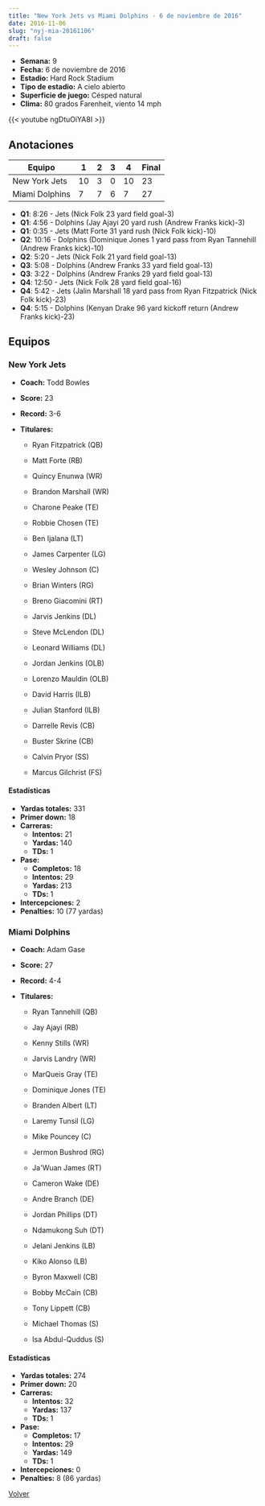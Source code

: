 ```yaml
---
title: "New York Jets vs Miami Dolphins - 6 de noviembre de 2016"
date: 2016-11-06
slug: "nyj-mia-20161106"
draft: false
---
```


- **Semana:** 9
- **Fecha:** 6 de noviembre de 2016
- **Estadio:** Hard Rock Stadium
- **Tipo de estadio:** A cielo abierto
- **Superficie de juego:** Césped natural
- **Clima:** 80 grados Farenheit, viento 14 mph


{{< youtube ngDtuOiYA8I >}}


## Anotaciones
| Equipo | 1 | 2 | 3 | 4 | Final |
|--------|---|---|---|---|-------|
| New York Jets  | 10 | 3 | 0 | 10  | 23 |
| Miami Dolphins  | 7 | 7 | 6 | 7  | 27 |
- **Q1**: 8:26 - Jets (Nick Folk 23 yard field goal-3)
- **Q1**: 4:56 - Dolphins (Jay Ajayi 20 yard rush (Andrew Franks kick)-3)
- **Q1**: 0:35 - Jets (Matt Forte 31 yard rush (Nick Folk kick)-10)
- **Q2**: 10:16 - Dolphins (Dominique Jones 1 yard pass from Ryan Tannehill (Andrew Franks kick)-10)
- **Q2**: 5:20 - Jets (Nick Folk 21 yard field goal-13)
- **Q3**: 5:08 - Dolphins (Andrew Franks 33 yard field goal-13)
- **Q3**: 3:22 - Dolphins (Andrew Franks 29 yard field goal-13)
- **Q4**: 12:50 - Jets (Nick Folk 28 yard field goal-16)
- **Q4**: 5:42 - Jets (Jalin Marshall 18 yard pass from Ryan Fitzpatrick (Nick Folk kick)-23)
- **Q4**: 5:15 - Dolphins (Kenyan Drake 96 yard kickoff return (Andrew Franks kick)-23)


## Equipos


### New York Jets
* **Coach:** Todd Bowles
* **Score:** 23
* **Record:** 3-6
* **Titulares:** 

  * Ryan Fitzpatrick (QB) 

  * Matt Forte (RB) 

  * Quincy Enunwa (WR) 

  * Brandon Marshall (WR) 

  * Charone Peake (TE) 

  * Robbie Chosen (TE) 

  * Ben Ijalana (LT) 

  * James Carpenter (LG) 

  * Wesley Johnson (C) 

  * Brian Winters (RG) 

  * Breno Giacomini (RT) 

  * Jarvis Jenkins (DL) 

  * Steve McLendon (DL) 

  * Leonard Williams (DL) 

  * Jordan Jenkins (OLB) 

  * Lorenzo Mauldin (OLB) 

  * David Harris (ILB) 

  * Julian Stanford (ILB) 

  * Darrelle Revis (CB) 

  * Buster Skrine (CB) 

  * Calvin Pryor (SS) 

  * Marcus Gilchrist (FS) 

#### Estadísticas
* **Yardas totales:** 331
* **Primer down:** 18
* **Carreras:**
  * **Intentos:** 21
  * **Yardas:** 140
  * **TDs:** 1
* **Pase:**
  * **Completos:** 18
  * **Intentos:** 29
  * **Yardas:** 213
  * **TDs:** 1
* **Intercepciones:** 2
* **Penalties:** 10 (77 yardas)

### Miami Dolphins
* **Coach:** Adam Gase
* **Score:** 27
* **Record:** 4-4
* **Titulares:** 

  * Ryan Tannehill (QB) 

  * Jay Ajayi (RB) 

  * Kenny Stills (WR) 

  * Jarvis Landry (WR) 

  * MarQueis Gray (TE) 

  * Dominique Jones (TE) 

  * Branden Albert (LT) 

  * Laremy Tunsil (LG) 

  * Mike Pouncey (C) 

  * Jermon Bushrod (RG) 

  * Ja'Wuan James (RT) 

  * Cameron Wake (DE) 

  * Andre Branch (DE) 

  * Jordan Phillips (DT) 

  * Ndamukong Suh (DT) 

  * Jelani Jenkins (LB) 

  * Kiko Alonso (LB) 

  * Byron Maxwell (CB) 

  * Bobby McCain (CB) 

  * Tony Lippett (CB) 

  * Michael Thomas (S) 

  * Isa Abdul-Quddus (S) 

#### Estadísticas
* **Yardas totales:** 274
* **Primer down:** 20
* **Carreras:**
  * **Intentos:** 32
  * **Yardas:** 137
  * **TDs:** 1
* **Pase:**
  * **Completos:** 17
  * **Intentos:** 29
  * **Yardas:** 149
  * **TDs:** 1
* **Intercepciones:** 0
* **Penalties:** 8 (86 yardas)


[Volver](/historia/2016)
